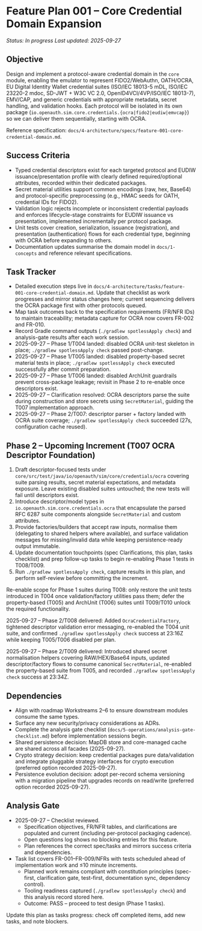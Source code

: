 # Feature Plan 001 – Core Credential Domain Expansion

_Status: In progress_
_Last updated: 2025-09-27_

## Objective

Design and implement a protocol-aware credential domain in the `core` module, enabling the emulator to represent FIDO2/WebAuthn, OATH/OCRA, EU Digital Identity Wallet credential suites (ISO/IEC 18013-5 mDL, ISO/IEC 23220-2 mdoc, SD-JWT + W3C VC 2.0, OpenID4VCI/4VP/ISO/IEC 18013-7), EMV/CAP, and generic credentials with appropriate metadata, secret handling, and validation hooks. Each protocol will be isolated in its own package (`io.openauth.sim.core.credentials.{ocra|fido2|eudiw|emvcap}`) so we can deliver them sequentially, starting with OCRA.

Reference specification: `docs/4-architecture/specs/feature-001-core-credential-domain.md`.

## Success Criteria

- Typed credential descriptors exist for each targeted protocol and EUDIW issuance/presentation profile with clearly defined required/optional attributes, recorded within their dedicated packages.
- Secret material utilities support common encodings (raw, hex, Base64) and protocol-specific preprocessing (e.g., HMAC seeds for OATH, credential IDs for FIDO2).
- Validation logic rejects incomplete or inconsistent credential payloads and enforces lifecycle-stage constraints for EUDIW issuance vs presentation, implemented incrementally per protocol package.
- Unit tests cover creation, serialization, issuance (registration), and presentation (authentication) flows for each credential type, beginning with OCRA before expanding to others.
- Documentation updates summarise the domain model in `docs/1-concepts` and reference relevant specifications.

## Task Tracker

- Detailed execution steps live in `docs/4-architecture/tasks/feature-001-core-credential-domain.md`. Update that checklist as work progresses and mirror status changes here; current sequencing delivers the OCRA package first with other protocols queued.
- Map task outcomes back to the specification requirements (FR/NFR IDs) to maintain traceability; metadata capture for OCRA now covers FR-002 and FR-010.
- Record Gradle command outputs (`./gradlew spotlessApply check`) and analysis-gate results after each work session.
- 2025-09-27 – Phase 1/T004 landed: disabled OCRA unit-test skeleton in place; `./gradlew spotlessApply check` passed post-change.
- 2025-09-27 – Phase 1/T005 landed: disabled property-based secret material tests in place; `./gradlew spotlessApply check` executed successfully after commit preparation.
- 2025-09-27 – Phase 1/T006 landed: disabled ArchUnit guardrails prevent cross-package leakage; revisit in Phase 2 to re-enable once descriptors exist.
- 2025-09-27 – Clarification resolved: OCRA descriptors parse the suite during construction and store secrets using `SecretMaterial`, guiding the T007 implementation approach.
- 2025-09-27 – Phase 2/T007: descriptor parser + factory landed with OCRA suite coverage; `./gradlew spotlessApply check` succeeded (27s, configuration cache reused).

## Phase 2 – Upcoming Increment (T007 OCRA Descriptor Foundation)

1. Draft descriptor-focused tests under `core/src/test/java/io/openauth/sim/core/credentials/ocra` covering suite parsing results, secret material expectations, and metadata exposure. Leave existing disabled suites untouched; the new tests will fail until descriptors exist.
2. Introduce descriptor/model types in `io.openauth.sim.core.credentials.ocra` that encapsulate the parsed RFC 6287 suite components alongside `SecretMaterial` and custom attributes.
3. Provide factories/builders that accept raw inputs, normalise them (delegating to shared helpers where available), and surface validation messages for missing/invalid data while keeping persistence-ready output immutable.
4. Update documentation touchpoints (spec Clarifications, this plan, tasks checklist) and prep follow-up tasks to begin re-enabling Phase 1 tests in T008/T009.
5. Run `./gradlew spotlessApply check`, capture results in this plan, and perform self-review before committing the increment.

Re-enable scope for Phase 1 suites during T008: only restore the unit tests introduced in T004 once validation/factory utilities pass them; defer the property-based (T005) and ArchUnit (T006) suites until T009/T010 unlock the required functionality.

2025-09-27 – Phase 2/T008 delivered: Added `OcraCredentialFactory`, tightened descriptor validation error messaging, re-enabled the T004 unit suite, and confirmed `./gradlew spotlessApply check` success at 23:16Z while keeping T005/T006 disabled per plan.

2025-09-27 – Phase 2/T009 delivered: Introduced shared secret normalisation helpers covering RAW/HEX/Base64 inputs, updated descriptor/factory flows to consume canonical `SecretMaterial`, re-enabled the property-based suite from T005, and recorded `./gradlew spotlessApply check` success at 23:34Z.

## Dependencies

- Align with roadmap Workstreams 2–6 to ensure downstream modules consume the same types.
- Surface any new security/privacy considerations as ADRs.
- Complete the analysis gate checklist (`docs/5-operations/analysis-gate-checklist.md`) before implementation sessions begin.
- Shared persistence decision: MapDB store and core-managed cache are shared across all facades (2025-09-27).
- Crypto strategy decision: keep credential packages pure data/validation and integrate pluggable strategy interfaces for crypto execution (preferred option recorded 2025-09-27).
- Persistence evolution decision: adopt per-record schema versioning with a migration pipeline that upgrades records on read/write (preferred option recorded 2025-09-27).

## Analysis Gate

- 2025-09-27 – Checklist reviewed.
  - Specification objectives, FR/NFR tables, and clarifications are populated and current (including per-protocol packaging cadence).
  - Open questions log shows no blocking entries for this feature.
  - Plan references the correct spec/tasks and mirrors success criteria and dependencies.
- Task list covers FR-001–FR-009/NFRs with tests scheduled ahead of implementation work and ≤10 minute increments.
  - Planned work remains compliant with constitution principles (spec-first, clarification gate, test-first, documentation sync, dependency control).
  - Tooling readiness captured (`./gradlew spotlessApply check`) and this analysis record stored here.
  - Outcome: PASS – proceed to test design (Phase 1 tasks).

Update this plan as tasks progress: check off completed items, add new tasks, and note blockers.
